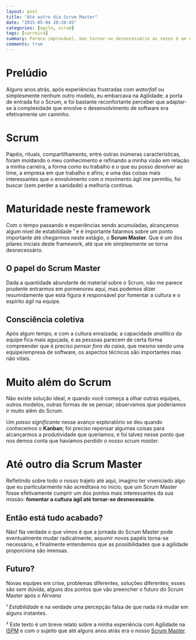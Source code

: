 ```yaml
---
layout: post 
title: "Até outro dia Scrum Master"
date: "2015-05-04 20:20:45"
categories: [agile, scrum]
tags: [carreira]
summary: Parece improvável, mas tornar-se desnecessário as vezes é um objetivo.
comments: true
---
```


# Prelúdio

Alguns anos atrás, após experiências frustradas com _waterfall_ ou simplesmente nenhum outro modelo, eu embarcava na Agilidade; a porta de entrada foi o Scrum, e foi bastante reconfortante perceber que adaptar-se à complexidade que envolve o desenvolvimento de software era efetivamente um caminho.

# Scrum

Papéis, rituais, compartilhamento, entre outras inúmeras características, foram moldando o meu conhecimento e refinando a minha visão em relação a minha carreira, a forma como eu trabalho e o que eu posso _devolver_ ao time, a empresa em que trabalho e afins; e uma das coisas mais interessantes que o envolvimento com o movimento ágil me permitiu, foi buscar (sem perder a sanidade) a melhoria continua.

# Maturidade neste framework

Com o tempo passando e experiências sendo acumuladas, alcançamos algum nível de estabilidade ¹ e é importante falarmos sobre um ponto importante até chegarmos neste estágio, o **Scrum Master**. Que é um dos pilares iniciais deste framework, até que ele simplesmente se torna desnecessário.

## O papel do Scrum Master

Dada a quantidade abundante de material sobre o Scrum, não me parece prudente entrarmos em pormenores aqui, mas podemos dizer resumidamente que esta figura é responsável por fomentar a cultura e o espírito ágil na equipe.

## Consciência coletiva

Após algum tempo, e com a cultura enraizada; a capacidade _analítica_ da equipe fica mais aguçada, e as pessoas parecem de certa forma compreender que é preciso _pensar fora da caixa_, que mesmo sendo uma equipe/empresa de software, os aspectos técnicos são importantes mas não vitais.

# Muito além do Scrum

Não existe solução ideal, e quando você começa a olhar outras equipes, outros modelos, outras formas de se pensar; observamos que poderíamos ir muito além do Scrum.

Um _passo significante_ nesse avanço exploratório se deu quando conhecemos o **Kanban**; foi preciso repensar algumas coisas para alcançarmos a produtividade que queríamos; e foi talvez nesse ponto que nos demos conta que havíamos _perdido o nosso scrum master_.

# Até outro dia Scrum Master

Refletindo sobre todo o nosso trajeto até aqui, imagino ter vivenciado algo que eu particularmente não acreditava no inicio; que um Scrum Master fosse efetivamente cumprir um dos pontos mais interessantes da sua missão: **fomentar a cultura ágil até tornar-se desnecessário**.

## Então está tudo acabado?

Não! Na verdade o que vimos é que a jornada do Scrum Master pode eventualmente mudar radicalmente; assumir novos papéis torna-se necessário, e finalmente entendemos que as possibilidades que a agilidade proporciona são imensas.

## Futuro?

Novas equipes em crise, problemas diferentes, soluções diferentes; esses são sem dúvida, alguns dos pontos que vão preencher o futuro do Scrum Master após o _Nirvana_

¹ _Estabilidade_ é na verdade uma percepção falsa de que nada irá mudar em alguns instantes.

² Este texto é um breve relato sobre a minha experiência com Agilidade na [ISPM](http://www.ispm.com) e com o sujeito que até alguns anos atrás era o nosso [Scrum Master](https://br.linkedin.com/in/lcmattoso).
